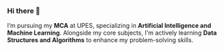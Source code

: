 ### Hi there 👋
I’m pursuing my **MCA** at UPES, specializing in **Artificial Intelligence and Machine Learning**. Alongside my core subjects, I'm actively learning **Data Structures and Algorithms** to enhance my problem-solving skills.








